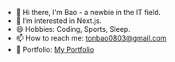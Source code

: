 - 👋 Hi there, I'm Bao - a newbie in the IT field.
- 🌱 I’m interested in Next.js.
- 😄 Hobbies: Coding, Sports, Sleep.
- 📫 How to reach me: [tonbao0803@gmail.com](mailto:tonbao0803@gmail.com)
- :pushpin: Portfolio: [My Portfolio](https://duongtonbao.vercel.app/)
